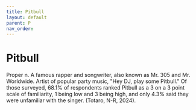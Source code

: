```yaml
---
title: Pitbull
layout: default
parent: P
nav_order:
---
```


# Pitbull

Proper n. A famous rapper and songwriter, also known as Mr. 305 and Mr. Worldwide.  Artist of popular party music, "Hey DJ, play some Pitbull."   Of those surveyed, 68.1% of respondents ranked Pitbull as a 3 on a 3 point scale of familiarity, 1 being low and 3 being high, and only 4.3% said they were unfamiliar with the singer.  (Totaro, N-R, 2024).
